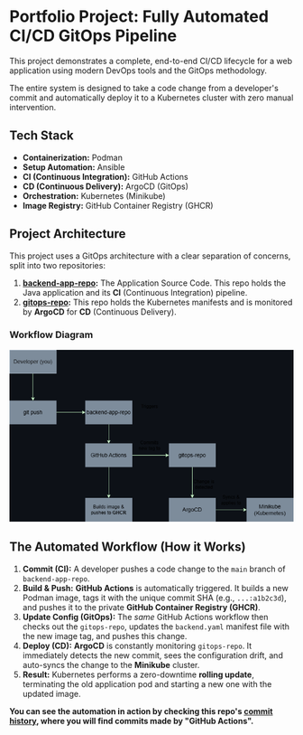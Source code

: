 # Portfolio Project: Fully Automated CI/CD GitOps Pipeline

This project demonstrates a complete, end-to-end CI/CD lifecycle for a web application using modern DevOps tools and the GitOps methodology.

The entire system is designed to take a code change from a developer's commit and automatically deploy it to a Kubernetes cluster with zero manual intervention.

## Tech Stack
* **Containerization:** Podman
* **Setup Automation:** Ansible
* **CI (Continuous Integration):** GitHub Actions
* **CD (Continuous Delivery):** ArgoCD (GitOps)
* **Orchestration:** Kubernetes (Minikube)
* **Image Registry:** GitHub Container Registry (GHCR)

## Project Architecture

This project uses a GitOps architecture with a clear separation of concerns, split into two repositories:

1.  **[backend-app-repo](https://github.com/aditudor30/backend-app-repo):** The Application Source Code. This repo holds the Java application and its **CI** (Continuous Integration) pipeline.
2.  **[gitops-repo](https://github.com/aditudor30/gitops-repo):** This repo holds the Kubernetes manifests and is monitored by **ArgoCD** for **CD** (Continuous Delivery).

### Workflow Diagram

![CI/CD Workflow Diagram](diagram.png)

## The Automated Workflow (How it Works)

1.  **Commit (CI):** A developer pushes a code change to the `main` branch of `backend-app-repo`.
2.  **Build & Push:** **GitHub Actions** is automatically triggered. It builds a new Podman image, tags it with the unique commit SHA (e.g., `...:a1b2c3d`), and pushes it to the private **GitHub Container Registry (GHCR)**.
3.  **Update Config (GitOps):** The *same* GitHub Actions workflow then checks out the `gitops-repo`, updates the `backend.yaml` manifest file with the new image tag, and pushes this change.
4.  **Deploy (CD):** **ArgoCD** is constantly monitoring `gitops-repo`. It immediately detects the new commit, sees the configuration drift, and auto-syncs the change to the **Minikube** cluster.
5.  **Result:** Kubernetes performs a zero-downtime **rolling update**, terminating the old application pod and starting a new one with the updated image.

**You can see the automation in action by checking this repo's [commit history](https://github.com/aditudor30/gitops-repo/commits/main), where you will find commits made by "GitHub Actions".**
